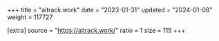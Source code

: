 +++
title = "aitrack.work"
date = "2023-01-31"
updated = "2024-01-08"
weight = 117727

[extra]
source = "https://aitrack.work/"
ratio = 1
size = 115
+++
